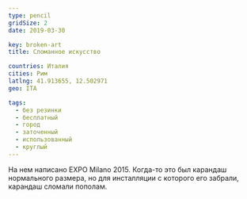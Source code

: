 ```yaml
---
type: pencil
gridSize: 2
date: 2019-03-30

key: broken-art
title: Сломанное искусство

countries: Италия
cities: Рим
latlng: 41.913655, 12.502971
geo: ITA

tags:
  - без резинки
  - бесплатный
  - город
  - заточенный
  - использованный
  - круглый
---
```


На нем написано EXPO Milano 2015. Когда-то это был карандаш нормального размера, но для инсталляции с которого его забрали, карандаш сломали пополам.
